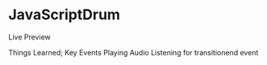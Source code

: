 # JavaScriptDrum
Live Preview

Things Learned;
Key Events
Playing Audio
Listening for transitionend event 
